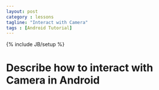 ```yaml
---
layout: post
category : lessons
tagline: "Interact with Camera"
tags : [Android Tutorial]
---
```

{% include JB/setup %}

# Describe how to interact with Camera in Android
